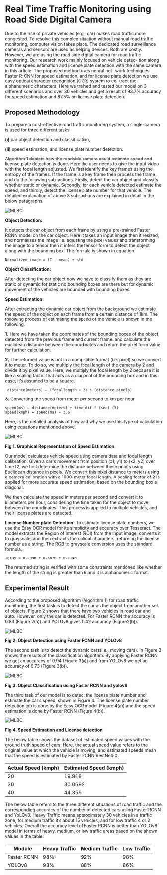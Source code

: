# Real Time Traffic Monitoring using Road Side Digital Camera
Due to the rise of private vehicles (e.g., car) makes road traffic more congested. To resolve this complex situation without manual road traffic monitoring, computer vision takes place. The dedicated road surveillance cameras and sensors are used as helping devices. Both
are costly. However, we are using the road side digital camera for road
traffic monitoring. Our research work mainly focused on vehicle detec-
tion along with the speed estimation and license plate detection with
the same camera in this article. The proposed method uses neural net-
work techniques Faster R-CNN for speed estimation, and for license plate
detection we use easy optical character recognition (OCR) system to ex-
tract the alphanumeric characters. Here we trained and tested our model
on 3 different scenarios and over 30 vehicles and get a result of 93.7%
accuracy for speed estimation and 87.5% on license plate detection.

## Proposed Methodology
To prepare a cost-effective road traffic monitoring system, a single-camera
is used for three different tasks 

**(i)** car object detection and classification,

**(ii)** speed estimation, and license plate number detection.

Algorithm 1 depicts how the roadside camera could estimate speed and
license plate detection is done. Here the user needs to give the input video
with the focal length adjusted. We first identify the key frames using
the entropy of the frames. If the frame is a key frame then process the
frame and do the following sub-actions. Firstly, detect the car object and
classify whether static or dynamic. Secondly, for each vehicle detected
estimate the speed, and thirdly, detect the license plate number for that
vehicle. The detailed explanation of above 3 sub-actions are explained in
detail in the below paragraphs.

<img src="https://github.com/geekymonk123/Real-time-traffic-monitoring-system/blob/main/Algorithm.jpg" alt="MLBC">

**Object Detection:**

It detects the car object from each frame by using a
pre-trained Faster RCNN model on the car object. Here it takes an input
image then it resized, and normalizes the image i.e. adjusting the pixel
values and transforming the image to a tensor then it infers the tensor
form to detect the object along with the bounding box. The formula is
shown in equation.
```
Normalized_image = (I − mean) ÷ std     
```
**Object Classification:**

After detecting the car object now we have to
classify them as they are static or dynamic for static no bounding boxes
are there but for dynamic movement of the vehicles are bounded with
bounding boxes.

**Speed Estimation:**

After extracting the dynamic car object from the
background we estimate the speed of the object on each frame from a certain distance of 1km. The following process of estimating the speed of the vehicle is shown in the following.

**1.** Here we have taken the coordinates of the bounding boxes of the
object detected from the previous frame and current frame. and calculate the euclidean distance between the coordinates and return the
pixel form value for further calculation.

**2.** The returned value is not in a compatible format (i.e. pixel) so we convert it to meter. To do so, we multiply the focal length of the camera by 2 and divide it by pixel value. Here, we multiply the focal
length by 2 because it is like a scaling factor that acts as a diagonal of the bounding box and in this case, it’s assumed to be a square.
```
 distance(meters) ← (focallength ∗ 2) ÷ (distance_pixels)
```
**3.** Converting the speed from meter per second to km per hour
```
speed(ms) ← distance(meters) ÷ time_dif f (sec) (3)
speed(kmph) ← speed(ms) ∗ 3.6
```
Here, is the detailed analysis of how and why we use this type of calculation using equations mentioned above.

<img src="https://github.com/geekymonk123/Real-time-traffic-monitoring-system/blob/main/Speed%20estimation.png" alt="MLBC">

**Fig 1. Graphical Representation of Speed Estimation.**

Our model calculates vehicle speed using camera data and focal length calibration. Given a car's movement from position (x1, y1) to (x2, y2) over time t2, we first determine the distance between these points using Euclidean distance in pixels. We convert this pixel distance to meters using a camera calibration with a 1000-meter focal length. A scaling factor of 2 is applied for more accurate speed estimation, based on the bounding box's diagonal.

We then calculate the speed in meters per second and convert it to kilometers per hour, considering the time taken for the object to move between the coordinates. This process is applied to multiple vehicles, and their license plates are detected.

**License Number plate Detection:** To estimate license plate numbers, we use the Easy OCR model for its simplicity and accuracy over Tesseract. The model extracts the Region of Interest (ROI) from the input image, converts it to grayscale, and then extracts the optical characters, returning the license number as a string. The RGB to grayscale conversion uses the standard formula.
```
Igray = 0.299R + 0.587G + 0.114B
```
The returned string is verified with some constraints mentioned like
whether the length of the string is greater than 6 and it is alphanumeric
format.

## Experimental Result

According to the proposed algorithm (Algorithm 1) for road traffic monitoring, the first task is to detect the car as the object from
another set of objects. Figure 2 shows that there have two vehicles in road car and auto. However, only the car is detected. For Faster RCNN the
accuracy is 0.83 (Figure 2(a)) and YOLOv8 gives 0.42 accuracy (Figure2(b)). 

<img src="https://github.com/geekymonk123/Real-time-traffic-monitoring-system/blob/main/car.jpg" alt="MLBC">

**Fig 2. Object Detection using Faster RCNN and YOLOv8**

The second task is to detect the dynamic cars(i.e., moving cars). In
Figure 3 shows the results of the classification algorithm. By applying Faster RCNN we get an accuracy of 0.94 (Figure 3(a)) and from YOLOv8
we get an accuracy of 0.73 (Figure 3(b)). 

<img src="https://github.com/geekymonk123/Real-time-traffic-monitoring-system/blob/main/Classification.jpg" alt="MLBC">

**Fig 3. Object Classification using Faster RCNN and yolov8**

The third task of our model is to detect the license plate number and estimate the car’s speed, shown in Figure 4. The license plate number detection job is done by the Easy OCR model (Figure 4(a)) and the speed estimation is done by Faster RCNN (Figure 4(b)).

<img src="https://github.com/geekymonk123/Real-time-traffic-monitoring-system/blob/main/License_plate.jpg" alt="MLBC">

**Fig 4. Speed Estimation and License detection**

The below table shows the dataset of estimated speed values with the ground truth speed of cars. Here, the actual speed value refers to the 
original value at which the vehicle is moving, and estimated speeds mean that the speed is estimated by Faster RCNN RestNet50.

|Actual Speed (kmph)|Estimated Speed (kmph)|
|-|-|
|20|19.918|
|30|30.0692|
|40|44.359|

The below table refers to the three different situations of road traffic and the corresponding accuracy of the number of detected cars using Faster RCNN
and YoLOv8. Heavy Traffic means approximately 30 vehicles in a traffic zone, for medium traffic it’s about 15 vehicles, and for low traffic 4
or 2 vehicles. Overall the accuracy level of Faster RCNN is better than YOLOv8 model in terms of heavy, medium, or low traffic areas based on
the shown values in the table. 

| Module       | Heavy Traffic | Medium Traffic | Low Traffic |
|--------------|---------------|----------------|-------------|
| Faster RCNN  | 98%           | 92%            | 98%         |
| YOLOv8       | 93%           | 88%            | 86%         |



